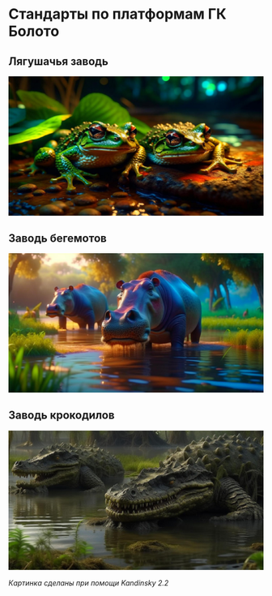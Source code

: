 # Стандарты по платформам ГК Болото

## Лягушачья заводь

![Лягушачья заводь](./images/frogs_backwater.jpg)

## Заводь бегемотов

![Лягушачья заводь](./images/hippo_backwater.jpg)

## Заводь крокодилов

![Лягушачья заводь](./images/crocodiles_backwater.jpg)

*Картинка сделаны при помощи Kandinsky 2.2*